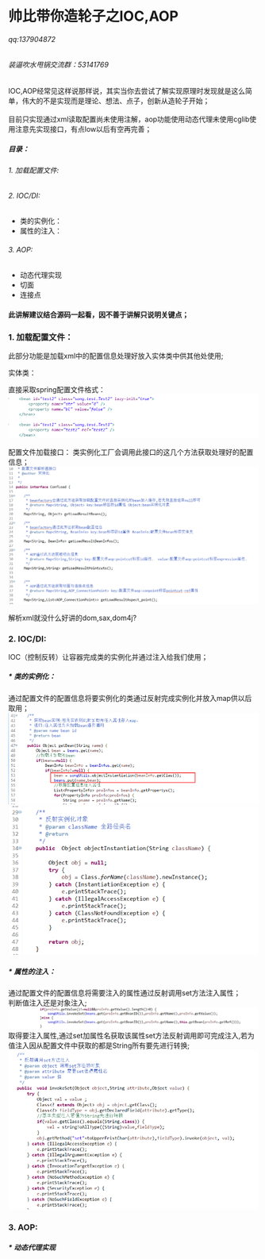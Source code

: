 # 帅比带你造轮子之IOC,AOP
###### qq:137904872
###### 装逼吹水甩锅交流群：53141769
IOC,AOP经常见这样说那样说，其实当你去尝试了解实现原理时发现就是这么简单，伟大的不是实现而是理论、想法、点子，创新从造轮子开始；<br><br>
目前只实现通过xml读取配置尚未使用注解，aop功能使用动态代理未使用cglib使用注意先实现接口，有点low以后有空再完善；

##### 目录：
###### 1. 加载配置文件:
###### 2. IOC/DI:
* 类的实例化：
* 属性的注入：
###### 3. AOP:
* 动态代理实现
* 切面
* 连接点
#### 此讲解建议结合源码一起看，因不善于讲解只说明关键点；
### 1. 加载配置文件：
此部分功能是加载xml中的配置信息处理好放入实体类中供其他处使用;

实体类：

直接采取spring配置文件格式：
![](https://github.com/q137904872/logo/blob/master/logo/%60PK9AP9S%60B3M%5BX9Y1U3G~IR.png)

配置文件加载接口：
类实例化工厂会调用此接口的这几个方法获取处理好的配置信息；
![](https://github.com/q137904872/logo/blob/master/logo/xml加载接口.png)

解析xml就没什么好讲的dom,sax,dom4j?

### 2.  IOC/DI:
IOC（控制反转）让容器完成类的实例化并通过注入给我们使用；
##### * 类的实例化：
通过配置文件的配置信息将要实例化的类通过反射完成实例化并放入map供以后取用；
![](https://github.com/q137904872/logo/blob/master/logo/实例化调用.png)
![](https://github.com/q137904872/logo/blob/master/logo/实例化.png)

##### * 属性的注入：
通过配置文件的配置信息将需要注入的属性通过反射调用set方法注入属性；<br>
判断值注入还是对象注入;
![](https://github.com/q137904872/logo/blob/master/logo/属性注入调用.png)
取得要注入属性,通过set加属性名获取该属性set方法反射调用即可完成注入,若为值注入因从配置文件中获取的都是String所有要先进行转换;
![](https://github.com/q137904872/logo/blob/master/logo/反射调用set方法.png)

### 3. AOP:
##### * 动态代理实现

